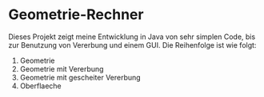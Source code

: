 # Geometrie-Rechner
Dieses Projekt zeigt meine Entwicklung in Java von sehr simplen Code, bis zur Benutzung von Vererbung und einem GUI. Die Reihenfolge ist wie folgt:
1. Geometrie
2. Geometrie mit Vererbung
3. Geometrie mit gescheiter Vererbung
4. Oberflaeche 
